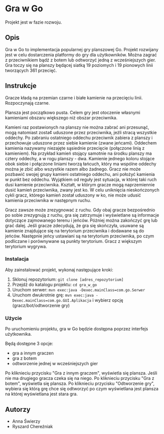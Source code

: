# Gra w Go

Projekt jest w fazie rozwoju.

## Opis

Gra w Go to implementacja popularnej gry planszowej Go. Projekt rozwijany jest w celu dostarczenia platformy do gry dla użytkowników.
Można zagrać z przeciwnikiem bądź z botem lub odtworzyć jedną z wcześniejszych gier.
Gra toczy się na planszy będącej siatką 19 poziomych i 19 pionowych linii tworzących 361 przecięć.

## Instrukcje
Gracze kładą na przemian czarne i białe kamienie na przecięciu linii. Rozpoczynają czarne.

Plansza jest początkowo pusta. Celem gry jest otoczenie własnymi kamieniami obszaru większego niż obszar przeciwnika.

Kamieni raz postawionych na planszy nie można zabrać ani przesunąć, mogą natomiast zosta¢ uduszone przez przeciwnika, jeżli stracą wszystkie oddechy. Po zabraniu ostatniego oddechu przeciwnik zabiera z planszy i przechowuje uduszone przez siebie kamienie (zwane jeńcami). Oddechem kamienia nazywamy niezajęte sąsiednie przecięcie (połączone linią z kamieniem). Na przykład kamień stojący samotnie na środku planszy ma cztery oddechy, a w rogu planszy - dwa. Kamienie jednego koloru stojące obok siebie i połączone liniami tworzą łańcuch, który ma wspólne oddechy można je zbić albo wszystkie razem albo żadnego.
Gracz nie może pozbawić swojej grupy kamieni ostatniego oddechu, ani położyć kamienia w punkt bez oddechu. Wyjątkiem od reguły jest sytuacja, w której taki ruch dusi kamienie przeciwnika.
Kształt, w którym gracze mogą naprzemiennie dusić kamień przeciwnika, zwany jest ko. W celu uniknięcia nieskończonych cykli gracz, którego kamień został uduszony w ko, nie może udusić kamienia przeciwnika w następnym ruchu.

Gracz zawsze może zrezygnować z ruchu. Gdy obaj gracze bezpośrednio po sobie zrezygnują z ruchu, gra się zatrzymuje i wyświetlane są informacje dotyczące zajmowanego terenu i jeńców. Póżniej można zakończyć grę lub grać dalej.
Jeśli gracze zdecydują, że gra się skończyła, usuwane są kamienie znajdujące się na terytorium przeciwnika i dodawane są do jeńców. Następnie jeńcy ustawiani są na terytorium przeciwnika, po czym podliczane i porównywane są punkty terytorium. Gracz z większym terytorium wygrywa.

### Instalacja

Aby zainstalować projekt, wykonaj następujące kroki:

1. Sklonuj repozytorium: `git clone [adres_repozytorium]`
2. Przejdź do katalogu projektu: `cd gra_w_go`
3. Uruchom serwer: `mvn exec:java -Dexec.mainClass=com.go.Serwer`
4. Uruchom dwukrotnie grę: `mvn exec:java -Dexec.mainClass=com.go.GUI.Aplikacja` i wybierz opcję (gracz/bot/odtworzenie gry)

### Użycie

Po uruchomieniu projektu, gra w Go będzie dostępna poprzez interfejs użytkownika. 

Będą dostępne 3 opcje:
- gra a innym graczen
- gra z botem
- odtworzenie jednej w wcześniejszych gier

Po kliknieciu przycisku "Gra z innym graczem", wyświetla się plansza. Jeśli nie ma drugiego gracza czeka się na niego.
Po kliknieciu przycisku "Gra z botem", wyświetla się plansza.
Po kliknieciu przycisku "Odtworzenie gry", wybiera się którą grę chce się odtworzyć po czym wyświetlana jest plansza na której wyświetlana jest stara gra.

## Autorzy

- Anna Świerzy
- Ryszard Chereźniak
